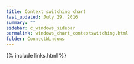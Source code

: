 ```yaml
---
title: Context switching chart
last_updated: July 29, 2016
summary: ""
sidebar: c_windows_sidebar
permalink: windows_chart_contextswitching.html
folder: ConnectWindows
---
```





{% include links.html %}
